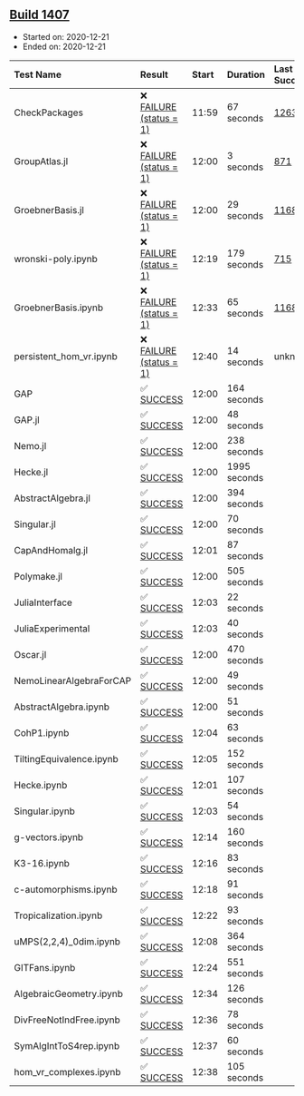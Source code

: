 ## [Build 1407](https://oscarci.mathematik.uni-kl.de/job/oscar-stable/1407/)

* Started on: 2020-12-21
* Ended on: 2020-12-21

| Test Name    | Result | Start | Duration | Last Success | First Failure |
|:-------------|:-------|:------|:---------|:-------------|:--------------|
| CheckPackages | ❌ [FAILURE (status = 1)](https://oscarci.mathematik.uni-kl.de/job/oscar-stable/1407/artifact/logs/build-1407/CheckPackages.log) | 11:59 | 67 seconds | [1263](https://oscarci.mathematik.uni-kl.de/job/oscar-stable/1263/) | [1264](https://oscarci.mathematik.uni-kl.de/job/oscar-stable/1264/) |
| GroupAtlas.jl | ❌ [FAILURE (status = 1)](https://oscarci.mathematik.uni-kl.de/job/oscar-stable/1407/artifact/logs/build-1407/GroupAtlas.jl.log) | 12:00 | 3 seconds | [871](https://oscarci.mathematik.uni-kl.de/job/oscar-stable/871/) | [872](https://oscarci.mathematik.uni-kl.de/job/oscar-stable/872/) |
| GroebnerBasis.jl | ❌ [FAILURE (status = 1)](https://oscarci.mathematik.uni-kl.de/job/oscar-stable/1407/artifact/logs/build-1407/GroebnerBasis.jl.log) | 12:00 | 29 seconds | [1168](https://oscarci.mathematik.uni-kl.de/job/oscar-stable/1168/) | [1169](https://oscarci.mathematik.uni-kl.de/job/oscar-stable/1169/) |
| wronski-poly.ipynb | ❌ [FAILURE (status = 1)](https://oscarci.mathematik.uni-kl.de/job/oscar-stable/1407/artifact/logs/build-1407/wronski-poly.ipynb.log) | 12:19 | 179 seconds | [715](https://oscarci.mathematik.uni-kl.de/job/oscar-stable/715/) | [716](https://oscarci.mathematik.uni-kl.de/job/oscar-stable/716/) |
| GroebnerBasis.ipynb | ❌ [FAILURE (status = 1)](https://oscarci.mathematik.uni-kl.de/job/oscar-stable/1407/artifact/logs/build-1407/GroebnerBasis.ipynb.log) | 12:33 | 65 seconds | [1168](https://oscarci.mathematik.uni-kl.de/job/oscar-stable/1168/) | [1169](https://oscarci.mathematik.uni-kl.de/job/oscar-stable/1169/) |
| persistent_hom_vr.ipynb | ❌ [FAILURE (status = 1)](https://oscarci.mathematik.uni-kl.de/job/oscar-stable/1407/artifact/logs/build-1407/persistent_hom_vr.ipynb.log) | 12:40 | 14 seconds | unknown | unknown |
| GAP | ✅ [SUCCESS](https://oscarci.mathematik.uni-kl.de/job/oscar-stable/1407/artifact/logs/build-1407/GAP.log) | 12:00 | 164 seconds |  |  |
| GAP.jl | ✅ [SUCCESS](https://oscarci.mathematik.uni-kl.de/job/oscar-stable/1407/artifact/logs/build-1407/GAP.jl.log) | 12:00 | 48 seconds |  |  |
| Nemo.jl | ✅ [SUCCESS](https://oscarci.mathematik.uni-kl.de/job/oscar-stable/1407/artifact/logs/build-1407/Nemo.jl.log) | 12:00 | 238 seconds |  |  |
| Hecke.jl | ✅ [SUCCESS](https://oscarci.mathematik.uni-kl.de/job/oscar-stable/1407/artifact/logs/build-1407/Hecke.jl.log) | 12:00 | 1995 seconds |  |  |
| AbstractAlgebra.jl | ✅ [SUCCESS](https://oscarci.mathematik.uni-kl.de/job/oscar-stable/1407/artifact/logs/build-1407/AbstractAlgebra.jl.log) | 12:00 | 394 seconds |  |  |
| Singular.jl | ✅ [SUCCESS](https://oscarci.mathematik.uni-kl.de/job/oscar-stable/1407/artifact/logs/build-1407/Singular.jl.log) | 12:00 | 70 seconds |  |  |
| CapAndHomalg.jl | ✅ [SUCCESS](https://oscarci.mathematik.uni-kl.de/job/oscar-stable/1407/artifact/logs/build-1407/CapAndHomalg.jl.log) | 12:01 | 87 seconds |  |  |
| Polymake.jl | ✅ [SUCCESS](https://oscarci.mathematik.uni-kl.de/job/oscar-stable/1407/artifact/logs/build-1407/Polymake.jl.log) | 12:00 | 505 seconds |  |  |
| JuliaInterface | ✅ [SUCCESS](https://oscarci.mathematik.uni-kl.de/job/oscar-stable/1407/artifact/logs/build-1407/JuliaInterface.log) | 12:03 | 22 seconds |  |  |
| JuliaExperimental | ✅ [SUCCESS](https://oscarci.mathematik.uni-kl.de/job/oscar-stable/1407/artifact/logs/build-1407/JuliaExperimental.log) | 12:03 | 40 seconds |  |  |
| Oscar.jl | ✅ [SUCCESS](https://oscarci.mathematik.uni-kl.de/job/oscar-stable/1407/artifact/logs/build-1407/Oscar.jl.log) | 12:00 | 470 seconds |  |  |
| NemoLinearAlgebraForCAP | ✅ [SUCCESS](https://oscarci.mathematik.uni-kl.de/job/oscar-stable/1407/artifact/logs/build-1407/NemoLinearAlgebraForCAP.log) | 12:00 | 49 seconds |  |  |
| AbstractAlgebra.ipynb | ✅ [SUCCESS](https://oscarci.mathematik.uni-kl.de/job/oscar-stable/1407/artifact/logs/build-1407/AbstractAlgebra.ipynb.log) | 12:00 | 51 seconds |  |  |
| CohP1.ipynb | ✅ [SUCCESS](https://oscarci.mathematik.uni-kl.de/job/oscar-stable/1407/artifact/logs/build-1407/CohP1.ipynb.log) | 12:04 | 63 seconds |  |  |
| TiltingEquivalence.ipynb | ✅ [SUCCESS](https://oscarci.mathematik.uni-kl.de/job/oscar-stable/1407/artifact/logs/build-1407/TiltingEquivalence.ipynb.log) | 12:05 | 152 seconds |  |  |
| Hecke.ipynb | ✅ [SUCCESS](https://oscarci.mathematik.uni-kl.de/job/oscar-stable/1407/artifact/logs/build-1407/Hecke.ipynb.log) | 12:01 | 107 seconds |  |  |
| Singular.ipynb | ✅ [SUCCESS](https://oscarci.mathematik.uni-kl.de/job/oscar-stable/1407/artifact/logs/build-1407/Singular.ipynb.log) | 12:03 | 54 seconds |  |  |
| g-vectors.ipynb | ✅ [SUCCESS](https://oscarci.mathematik.uni-kl.de/job/oscar-stable/1407/artifact/logs/build-1407/g-vectors.ipynb.log) | 12:14 | 160 seconds |  |  |
| K3-16.ipynb | ✅ [SUCCESS](https://oscarci.mathematik.uni-kl.de/job/oscar-stable/1407/artifact/logs/build-1407/K3-16.ipynb.log) | 12:16 | 83 seconds |  |  |
| c-automorphisms.ipynb | ✅ [SUCCESS](https://oscarci.mathematik.uni-kl.de/job/oscar-stable/1407/artifact/logs/build-1407/c-automorphisms.ipynb.log) | 12:18 | 91 seconds |  |  |
| Tropicalization.ipynb | ✅ [SUCCESS](https://oscarci.mathematik.uni-kl.de/job/oscar-stable/1407/artifact/logs/build-1407/Tropicalization.ipynb.log) | 12:22 | 93 seconds |  |  |
| uMPS(2,2,4)_0dim.ipynb | ✅ [SUCCESS](https://oscarci.mathematik.uni-kl.de/job/oscar-stable/1407/artifact/logs/build-1407/uMPS-2-2-4-_0dim.ipynb.log) | 12:08 | 364 seconds |  |  |
| GITFans.ipynb | ✅ [SUCCESS](https://oscarci.mathematik.uni-kl.de/job/oscar-stable/1407/artifact/logs/build-1407/GITFans.ipynb.log) | 12:24 | 551 seconds |  |  |
| AlgebraicGeometry.ipynb | ✅ [SUCCESS](https://oscarci.mathematik.uni-kl.de/job/oscar-stable/1407/artifact/logs/build-1407/AlgebraicGeometry.ipynb.log) | 12:34 | 126 seconds |  |  |
| DivFreeNotIndFree.ipynb | ✅ [SUCCESS](https://oscarci.mathematik.uni-kl.de/job/oscar-stable/1407/artifact/logs/build-1407/DivFreeNotIndFree.ipynb.log) | 12:36 | 78 seconds |  |  |
| SymAlgIntToS4rep.ipynb | ✅ [SUCCESS](https://oscarci.mathematik.uni-kl.de/job/oscar-stable/1407/artifact/logs/build-1407/SymAlgIntToS4rep.ipynb.log) | 12:37 | 60 seconds |  |  |
| hom_vr_complexes.ipynb | ✅ [SUCCESS](https://oscarci.mathematik.uni-kl.de/job/oscar-stable/1407/artifact/logs/build-1407/hom_vr_complexes.ipynb.log) | 12:38 | 105 seconds |  |  |

